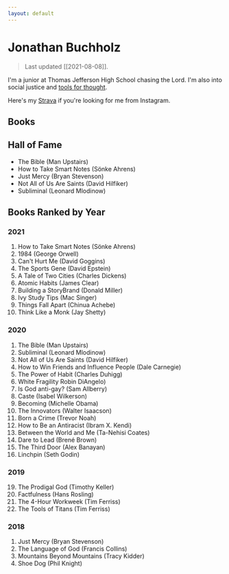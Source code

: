 ```yaml
---
layout: default
---
```

# Jonathan Buchholz

> Last updated [[2021-08-08]].

I'm a junior at Thomas Jefferson High School chasing the Lord. I'm also into social justice and [tools for thought](https://numinous.productions/ttft/).

Here's my [Strava](https://www.strava.com/athletes/jonathanbuchh) if you're looking for me from Instagram.

## Books

## Hall of Fame

- The Bible (Man Upstairs)
- How to Take Smart Notes (Sönke Ahrens)
- Just Mercy (Bryan Stevenson)
- Not All of Us Are Saints (David Hilfiker)
- Subliminal (Leonard Mlodinow)

## Books Ranked by Year

### 2021

1. How to Take Smart Notes (Sönke Ahrens)
2. 1984 (George Orwell)
3. Can't Hurt Me (David Goggins)
4. The Sports Gene (David Epstein)
5. A Tale of Two Cities (Charles Dickens)
6. Atomic Habits (James Clear)
7. Building a StoryBrand (Donald Miller)
8. Ivy Study Tips (Mac Singer)
9. Things Fall Apart (Chinua Achebe)
10. Think Like a Monk (Jay Shetty)

### 2020

1. The Bible (Man Upstairs)
2. Subliminal (Leonard Mlodinow)
3. Not All of Us Are Saints (David Hilfiker)
4. How to Win Friends and Influence People (Dale Carnegie)
5. The Power of Habit (Charles Duhigg)
6. White Fragility Robin DiAngelo)
7. Is God anti-gay? (Sam Allberry)
8. Caste (Isabel Wilkerson)
9. Becoming (Michelle Obama)
10. The Innovators (Walter Isaacson)
11. Born a Crime (Trevor Noah)
12. How to Be an Antiracist (Ibram X. Kendi)
13. Between the World and Me (Ta-Nehisi Coates)
14. Dare to Lead (Brené Brown)
15. The Third Door (Alex Banayan)
16. Linchpin (Seth Godin)

### 2019

19. The Prodigal God (Timothy Keller)
20. Factfulness (Hans Rosling)
21. The 4-Hour Workweek (Tim Ferriss)
22. The Tools of Titans (Tim Ferriss)

### 2018

1. Just Mercy (Bryan Stevenson)
2. The Language of God (Francis Collins)
3. Mountains Beyond Mountains (Tracy Kidder)
4. Shoe Dog (Phil Knight)
